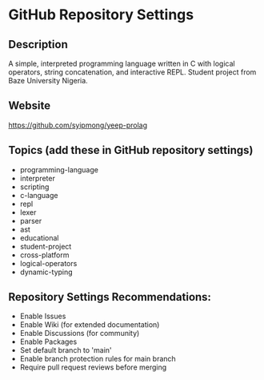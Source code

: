 # GitHub Repository Settings

## Description
A simple, interpreted programming language written in C with logical operators, string concatenation, and interactive REPL. Student project from Baze University Nigeria.

## Website
https://github.com/syipmong/yeep-prolag

## Topics (add these in GitHub repository settings)
- programming-language
- interpreter
- scripting
- c-language
- repl
- lexer
- parser
- ast
- educational
- student-project
- cross-platform
- logical-operators
- dynamic-typing

## Repository Settings Recommendations:
- Enable Issues
- Enable Wiki (for extended documentation)
- Enable Discussions (for community)
- Enable Packages
- Set default branch to 'main'
- Enable branch protection rules for main branch
- Require pull request reviews before merging
